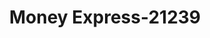---
f_zip-code: 37188
f_state-code: TN
title: Money Express-21239
f_phone: 615-672-0560
f_city-only: White House
f_address: 3200 Highway 31 W White House
f_location-unique-id: '21239'
slug: money-express-21239
updated-on: '2024-05-30T13:46:58.046Z'
created-on: '2024-05-30T13:36:59.803Z'
published-on: '2024-05-30T13:54:32.469Z'
f_city-state: cms/city/white-house-tn.md
f_company: cms/company/money-express.md
f_state: cms/state/tennessee.md
layout: '[payday-loan].html'
tags: payday-loan
---